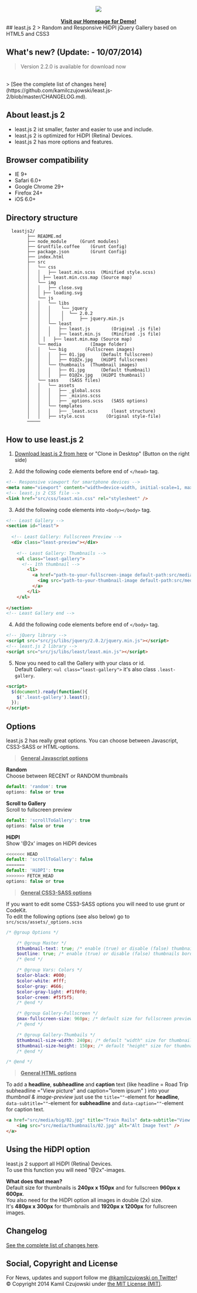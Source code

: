 <div align="center">
  <a href="http://leastjs.com" target="_blank">
     <img src="http://www.leastjs.com/src/img/least_logo.svg">
  </a>
  <br />
  <br />
  <a href="http://leastjs.com" target="_blank">
    <strong>Visit our Homepage for Demo!</strong>
  </a>
</div>
## least.js 2
> Random and Responsive HiDPI jQuery Gallery based on HTML5 and CSS3

## What's new? (Update: - 10/07/2014)
> Version 2.2.0 is available for download now
<br />
> [See the complete list of changes here](https://github.com/kamilczujowski/least.js-2/blob/master/CHANGELOG.md).

## About least.js 2
- least.js 2 ist smaller, faster and easier to use and include.
- least.js 2 is optimized for HiDPI (Retina) Devices.
- least.js 2 has more options and features.

## Browser compatibility
- IE 9+
- Safari 6.0+
- Google Chrome 29+
- Firefox 24+
- iOS 6.0+
	
## Directory structure

```
  leastjs2/
        ├── README.md
        ├── node_module		(Grunt modules)
        ├── Gruntfile.coffee	(Grunt Config)
        ├── package.json		(Grunt Config)
        ├── index.html
        ├── src
        │   └──	css
        │   │	├── least.min.scss	(Minified style.scss)
        │   │ ├── least.min.css.map (Source map)
        │   └──	img
        │   │	├── close.svg
        │   │ ├── loading.svg
        │   └──	js
        │   │	└── libs
        │   │	│    └── jquery
        │   │	│    │	└── 2.0.2
        │   │	│    │	    ├── jquery.min.js
        │   │	└── least
        │   │	│   ├── least.js		(Original .js file)
        │   │	│   ├── least.min.js	(Minified .js file)
        │   │ │   ├── least.min.map (Source map)
        │   └──	media		    (Image folder)
        │   │	└── big	      (Fullscreen images)
        │   │	│   ├── 01.jpg	    (Default fullscreen)
        │   │	│   ├── 01@2x.jpg	(HiDPI fullscreen)
        │   │	└── thumbnails  (Thumbnail images)	
        │   │	│   ├── 01.jpg	    (Default thumbnail)
        │   │	│   ├── 01@2x.jpg	(HiDPI thumbnail)
        │   └──	sass	(SASS files)
        │   │	└── assets
        │   │	│   ├── _global.scss
        │   │	│   ├── _mixins.scss
        │   │	│   ├── _options.scss	(SASS options)
        │   │	└── templates
        │   │	│   ├── _least.scss		(least structure)
        │   │	├── style.scss	      (Original style-file)
        ─────
```

## How to use least.js 2
1. [Download least.js 2 from here](http://leastjs.com/downloads/least.zip) or "Clone in Desktop" (Button on the right side)

2. Add the following code elements before end of ```</head>``` tag.

  ```html
  <!-- Responsive viewport for smartphone devices -->
  <meta name="viewport" content="width=device-width, initial-scale=1, maximum-scale=1">
  <!-- least.js 2 CSS file -->
  <link href="src/css/least.min.css" rel="stylesheet" />
  ```
  
3. Add the following code elements into ```<body></body>``` tag.

  ```html
  <!-- Least Gallery -->
  <section id="least">
            
    <!-- Least Gallery: Fullscreen Preview -->
    <div class="least-preview"></div>
            
      <!-- Least Gallery: Thumbnails -->
      <ul class="least-gallery">
        <!-- 1th thumbnail -->
          <li>
            <a href="path-to-your-fullscreen-image default-path:src/media/big/01.jpg" data-subtitle="View Picture" data-caption="Now it's possibe to add an URL-Link into caption text - <a href='http://www.google.com' target='_blank'>GOOGLE</a>" >
              <img src="path-to-your-thumbnail-image default-path:src/media/thumbnails/01.jpg" alt="Alt Image Text" />
            </a>
          </li>
      </ul>
      
  </section>
  <!-- Least Gallery end -->
  ```
4. Add the following code elements before end of ```</body>``` tag.
  
  ```html
  <!-- jQuery library -->
  <script src="src/js/libs/jquery/2.0.2/jquery.min.js"></script>
  <!-- least.js 2 library -->
  <script src="src/js/libs/least/least.min.js"></script>
  ```

5. Now you need to call the Gallery with your class or id.<br />Default Gallery: ```<ul class="least-gallery">``` it's also class ```.least-gallery```.

  ```html
  <script>
    $(document).ready(function(){
      $('.least-gallery').least();
    });
  </script>
  ```
  
## Options
least.js 2 has really great options. You can choose between Javascript, CSS3-SASS or HTML-options.

><strong><u>General Javascript options</u></strong>

<strong>Random</strong>
<br />
Choose between RECENT or RANDOM thumbnails
```javascript
default: 'random': true
options: false or true
```

<strong>Scroll to Gallery</strong>
<br />
Scroll to fullscreen preview
```javascript
default: 'scrollToGallery': true
options: false or true
```

<strong>HiDPI</strong>
<br />
Show '@2x' images on HiDPI devices
```javascript
<<<<<<< HEAD
default: 'scrollToGallery': false
=======
default: 'HiDPI': true
>>>>>>> FETCH_HEAD
options: false or true
```

><strong><u>General CSS3-SASS options</u></strong>

If you want to edit some CSS3-SASS options you will need to use grunt or CodeKit.
<br/>
To edit the following options (see also below) go to ```src/scss/assets/_options.scss```

```scss
/* @group Options */

	/* @group Master */
	$thumbnail-text: true; /* enable (true) or disable (false) thumbnails title text */
	$outline: true; /* enable (true) or disable (false) thumbnails border */
	/* @end */

	/* @group Vars: Colors */
	$color-black: #000;
	$color-white: #fff;
	$color-gray: #666;
	$color-gray-light: #f1f0f0;
	$color-creem: #f5f5f5;
	/* @end */

	/* @group Gallery-Fullscreen */
	$max-fullscreen-size: 960px; /* default size for fullscreen preview */
	/* @end */

	/* @group Gallery-Thumbails */
	$thumbnail-size-width: 240px; /* default "width" size for thumbnails */
	$thumbnail-size-height: 150px; /* default "height" size for thumbnails */
	/* @end */

/* @end */
```

><strong><u>General HTML options</u></strong>

To add a <strong>headline</strong>, <strong>subheadline</strong> and <strong>caption</strong> text (like headline = Road Trip subheadline ="View picture" and caption="lorem ipsum" ) into your <i>thumbnail & image-preview</i> just use the ```title=""```-element for <strong>headline</strong>, ```data-subtitle=""```-element for <strong>subheadline</strong> and ```data-caption=""```-element for caption text.

```html
<a href="src/media/big/02.jpg" title="Train Rails" data-subtitle="View Picture" data-caption="Now it's possibe to add an URL-Link into caption text - <a href='http://www.google.com' target='_blank'>GOOGLE</a>">
    <img src="src/media/thumbnails/02.jpg" alt="Alt Image Text" />
</a>
```

## Using the HiDPI option
least.js 2 support all HiDPI (Retina) Devices.
<br />
To use this function you will need "@2x"-images.

<strong>What does that mean?</strong>
<br />
Default size for thumbnails is <strong>240px x 150px</strong> and for fullscreen <strong>960px x 600px</strong>.
<br />
You also need for the HiDPI option all images in double (2x) size.
<br />
It's <strong>480px x 300px</strong> for thumbnails and <strong>1920px x 1200px</strong> for fullscreen images.

## Changelog

[See the complete list of changes here](https://github.com/kamilczujowski/least.js-2/blob/master/CHANGELOG.md).

## Social, Copyright and License

For News, updates and support follow me [@kamilczujowski on Twitter](https://twitter.com/kamilczujowski)!
<br />
© Copyright 2014 Kamil Czujowski under [the MIT License (MIT)](https://github.com/kamilczujowski/least.js-2/blob/master/LICENSE).
